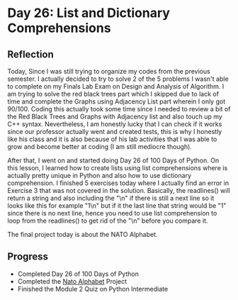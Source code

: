 # Day 26: List and Dictionary Comprehensions

## Reflection
  Today, Since I was still trying to organize my codes from the previous semester. I actually decided to try to solve 2 of the 5 problems I wasn't able to complete on my Finals Lab Exam on Design and Analysis of Algorithm. I am trying to solve the red black trees part which I skipped due to lack of time and complete the Graphs using Adjacency List part wherein I only got 90/100. Coding this actually took some time since I needed to review a bit of the Red Black Trees and Graphs with Adjacency list and also touch up my C++ syntax. Nevertheless, I am honestly lucky that I can check if it works since our professor actually went and created tests, this is why I honestly like his class and it is also because of his lab activities that I was able to grow and become better at coding (I am still mediocre though).

  After that, I went on and started doing Day 26 of 100 Days of Python. On this lesson, I learned how to create lists using list comprehensions where is actually pretty unique in Python and also how to use dictionary comprehension. I finished 5 exercises today where I actually find an error in Exercise 3 that was not covered in the solution. Basically, the readlines() will return a string and also including the "\n" if there is still a next line so it looks like this for example "1\n" but if it the last line that string would be "1" since there is no next line, hence you need to use list comprehension to loop from the readlines() to get rid of the "\n" before you compare it.
  
  The final project today is about the NATO Alphabet.


## Progress
- Completed Day 26 of 100 Days of Python
- Completed the [Nato Alphabet](https://github.com/johnivanpuayap/NATOAlphabet) Project
- Finished the Module 2 Quiz on Python Intermediate